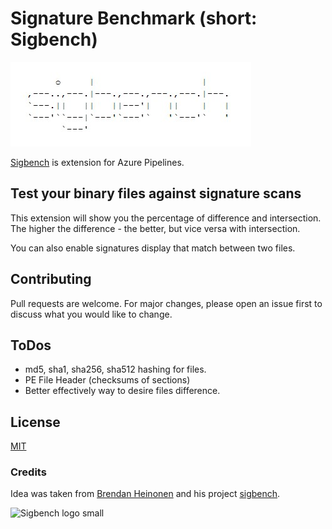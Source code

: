 # Signature Benchmark (short: Sigbench)

![Sigbench logo](https://raw.githubusercontent.com/cpz/sigbench/master/images/extension-logo.jpg)

[Sigbench](https://marketplace.visualstudio.com/items?itemName=cpz.Sigbench "Sigbench on Visual Studio Marketplace") is extension for Azure Pipelines.

## Test your binary files against signature scans

This extension will show you the percentage of difference and intersection. The higher the difference - the better, but vice versa with intersection.

You can also enable signatures display that match between two files.

## Contributing

Pull requests are welcome. For major changes, please open an issue first to discuss what you would like to change.

## ToDos

* md5, sha1, sha256, sha512 hashing for files.
* PE File Header (checksums of sections)
* Better effectively way to desire files difference.

## License

[MIT](https://choosealicense.com/licenses/mit/)

### Credits

Idea was taken from [Brendan Heinonen](https://github.com/staticinvocation "Brendan Heinonen") and his project [sigbench](https://github.com/staticinvocation/sigbench "sigbench made by Brendan Heinonen").

![Sigbench logo small](https://raw.githubusercontent.com/cpz/sigbench/master/images/extension-logo-small.ico)
